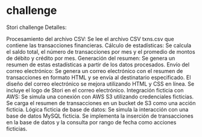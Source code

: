 # challenge
Stori challenge
Detalles:

Procesamiento del archivo CSV:
    Se lee el archivo CSV txns.csv que contiene las transacciones financieras.
Cálculo de estadísticas:
    Se calcula el saldo total, el número de transacciones por mes y el promedio de montos de débito y crédito por mes.
Generación del resumen:
    Se genera un resumen de estas estadísticas a partir de los datos procesados.
Envío del correo electrónico:
    Se genera un correo electrónico con el resumen de transacciones en formato HTML y se envía al destinatario especificado.
    El diseño del correo electrónico se mejora utilizando HTML y CSS en línea.
    Se incluye el logo de Stori en el correo electrónico.
Integración ficticia con AWS:
    Se simula una conexión con AWS S3 utilizando credenciales ficticias.
    Se carga el resumen de transacciones en un bucket de S3 como una acción ficticia.
Lógica ficticia de base de datos:
    Se simula la interacción con una base de datos MySQL ficticia.
    Se implementa la inserción de transacciones en la base de datos y la consulta por rango de fecha como acciones ficticias.
